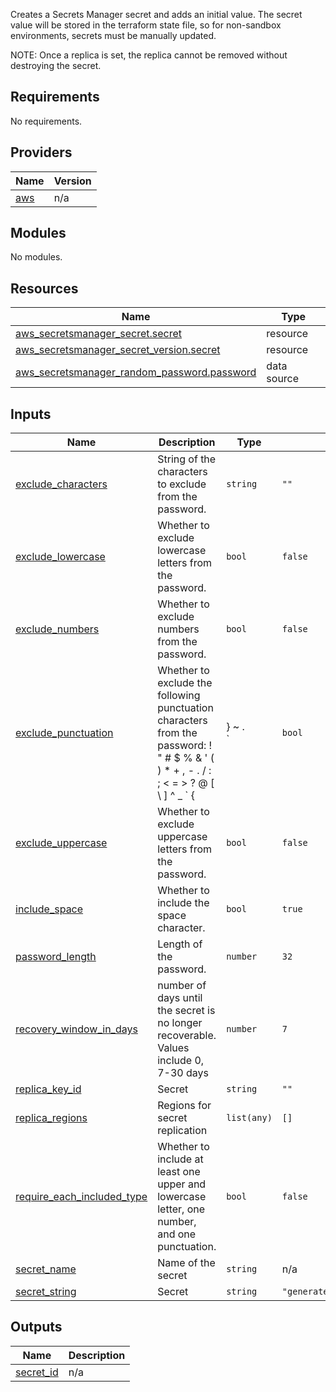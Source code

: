 Creates a Secrets Manager secret and adds an initial value.  The secret value will be stored in the terraform state file, so for non-sandbox environments, secrets must be manually updated.

NOTE: Once a replica is set, the replica cannot be removed without destroying the secret.

<!-- BEGIN_TF_DOCS -->
## Requirements

No requirements.

## Providers

| Name | Version |
|------|---------|
| <a name="provider_aws"></a> [aws](#provider\_aws) | n/a |

## Modules

No modules.

## Resources

| Name | Type |
|------|------|
| [aws_secretsmanager_secret.secret](https://registry.terraform.io/providers/hashicorp/aws/latest/docs/resources/secretsmanager_secret) | resource |
| [aws_secretsmanager_secret_version.secret](https://registry.terraform.io/providers/hashicorp/aws/latest/docs/resources/secretsmanager_secret_version) | resource |
| [aws_secretsmanager_random_password.password](https://registry.terraform.io/providers/hashicorp/aws/latest/docs/data-sources/secretsmanager_random_password) | data source |

## Inputs

| Name | Description | Type | Default | Required |
|------|-------------|------|---------|:--------:|
| <a name="input_exclude_characters"></a> [exclude\_characters](#input\_exclude\_characters) | String of the characters to exclude from the password. | `string` | `""` | no |
| <a name="input_exclude_lowercase"></a> [exclude\_lowercase](#input\_exclude\_lowercase) | Whether to exclude lowercase letters from the password. | `bool` | `false` | no |
| <a name="input_exclude_numbers"></a> [exclude\_numbers](#input\_exclude\_numbers) | Whether to exclude numbers from the password. | `bool` | `false` | no |
| <a name="input_exclude_punctuation"></a> [exclude\_punctuation](#input\_exclude\_punctuation) | Whether to exclude the following punctuation characters from the password: ! " # $ % & ' ( ) * + , - . / : ; < = > ? @ [ \ ] ^ \_ ` { | } ~ .<br>` | `bool` | `false` | no |
| <a name="input_exclude_uppercase"></a> [exclude\_uppercase](#input\_exclude\_uppercase) | Whether to exclude uppercase letters from the password. | `bool` | `false` | no |
| <a name="input_include_space"></a> [include\_space](#input\_include\_space) | Whether to include the space character. | `bool` | `true` | no |
| <a name="input_password_length"></a> [password\_length](#input\_password\_length) | Length of the password. | `number` | `32` | no |
| <a name="input_recovery_window_in_days"></a> [recovery\_window\_in\_days](#input\_recovery\_window\_in\_days) | number of days until the secret is no longer recoverable. Values include 0, 7-30 days | `number` | `7` | no |
| <a name="input_replica_key_id"></a> [replica\_key\_id](#input\_replica\_key\_id) | Secret | `string` | `""` | no |
| <a name="input_replica_regions"></a> [replica\_regions](#input\_replica\_regions) | Regions for secret replication | `list(any)` | `[]` | no |
| <a name="input_require_each_included_type"></a> [require\_each\_included\_type](#input\_require\_each\_included\_type) | Whether to include at least one upper and lowercase letter, one number, and one punctuation. | `bool` | `false` | no |
| <a name="input_secret_name"></a> [secret\_name](#input\_secret\_name) | Name of the secret | `string` | n/a | yes |
| <a name="input_secret_string"></a> [secret\_string](#input\_secret\_string) | Secret | `string` | `"generateRandomPassword"` | no |

## Outputs

| Name | Description |
|------|-------------|
| <a name="output_secret_id"></a> [secret\_id](#output\_secret\_id) | n/a |
<!-- END_TF_DOCS -->